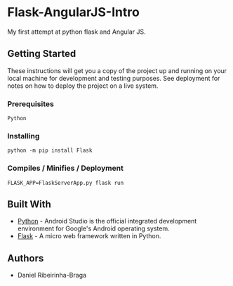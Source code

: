 # Flask-AngularJS-Intro

My first attempt at python flask and Angular JS.

## Getting Started

These instructions will get you a copy of the project up and running on your local machine for development and testing purposes. See deployment for notes on how to deploy the project on a live system.

### Prerequisites

```
Python
```

### Installing

```
python -m pip install Flask
```

### Compiles / Minifies / Deployment

```
FLASK_APP=FlaskServerApp.py flask run
```

## Built With
* [Python](https://develoer.android.com/studio/) - Android Studio is the official integrated development environment for Google's Android operating system.
* [Flask](http://flask.pocoo.org/) - A micro web framework written in Python.

## Authors
* Daniel Ribeirinha-Braga
